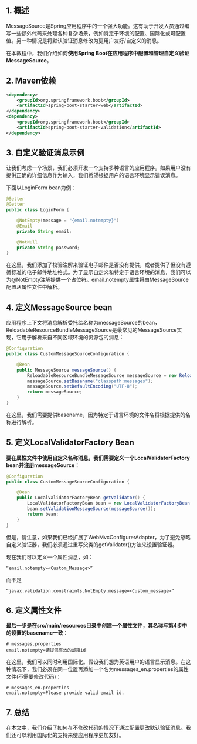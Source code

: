 ## 1. 概述

MessageSource是Spring应用程序中的一个强大功能。这有助于开发人员通过编写一些额外代码来处理各种复杂场景，例如特定于环境的配置、国际化或可配置值。另一种情况是将默认验证消息修改为更用户友好/自定义的消息。

在本教程中，我们介绍如何**使用Spring Boot在应用程序中配置和管理自定义验证MessageSource**。

## 2. Maven依赖

```xml
<dependency>
    <groupId>org.springframework.boot</groupId>
    <artifactId>spring-boot-starter-web</artifactId>
</dependency>
<dependency>
    <groupId>org.springframework.boot</groupId>
    <artifactId>spring-boot-starter-validation</artifactId>
</dependency>
```

## 3. 自定义验证消息示例

让我们考虑一个场景，我们必须开发一个支持多种语言的应用程序。如果用户没有提供正确的详细信息作为输入，我们希望根据用户的语言环境显示错误消息。

下面以LoginForm bean为例：

```java
@Setter
@Getter
public class LoginForm {

    @NotEmpty(message = "{email.notempty}")
    @Email
    private String email;

    @NotNull
    private String password;
}
```

在这里，我们添加了校验注解来验证电子邮件是否没有提供，或者提供了但没有遵循标准的电子邮件地址格式。为了显示自定义和特定于语言环境的消息，我们可以为@NotEmpty注解提供一个占位符。email.notempty属性将由MessageSource配置从属性文件中解析。

## 4. 定义MessageSource bean

应用程序上下文将消息解析委托给名称为messageSource的bean，ReloadableResourceBundleMessageSource是最常见的MessageSource实现，它用于解析来自不同区域环境的资源包的消息：

```java
@Configuration
public class CustomMessageSourceConfiguration {

    @Bean
    public MessageSource messageSource() {
        ReloadableResourceBundleMessageSource messageSource = new ReloadableResourceBundleMessageSource();
        messageSource.setBasename("classpath:messages");
        messageSource.setDefaultEncoding("UTF-8");
        return messageSource;
    }
}
```

在这里，我们需要提供basename，因为特定于语言环境的文件名将根据提供的名称进行解析。

## 5. 定义LocalValidatorFactory Bean

**要在属性文件中使用自定义名称消息，我们需要定义一个LocalValidatorFactory bean并注册messageSource**：

```java
@Configuration
public class CustomMessageSourceConfiguration {

    @Bean
    public LocalValidatorFactoryBean getValidator() {
        LocalValidatorFactoryBean bean = new LocalValidatorFactoryBean();
        bean.setValidationMessageSource(messageSource());
        return bean;
    }
}
```

但是，请注意，如果我们已经扩展了WebMvcConfigurerAdapter，为了避免忽略自定义验证器，我们必须通过重写父类的getValidator()方法来设置验证器。

现在我们可以定义一个属性消息，如：

```properties
“email.notempty=<Custom_Message>”
```

而不是

```properties
“javax.validation.constraints.NotEmpty.message=<Custom_message>”
```

## 6. 定义属性文件

**最后一步是在src/main/resources目录中创建一个属性文件，其名称与第4步中的设置的basename一致**：

```properties
# messages.properties
email.notempty=请提供有效的邮箱id
```

在这里，我们可以同时利用国际化。假设我们想为英语用户的语言显示消息。在这种情况下，我们必须在同一位置再添加一个名为messages_en.properties的属性文件(不需要修改代码)：

```properties
# messages_en.properties
email.notempty=Please provide valid email id.
```

## 7. 总结

在本文中，我们介绍了如何在不修改代码的情况下通过配置更改默认验证消息。我们还可以利用国际化的支持来使应用程序更加友好。